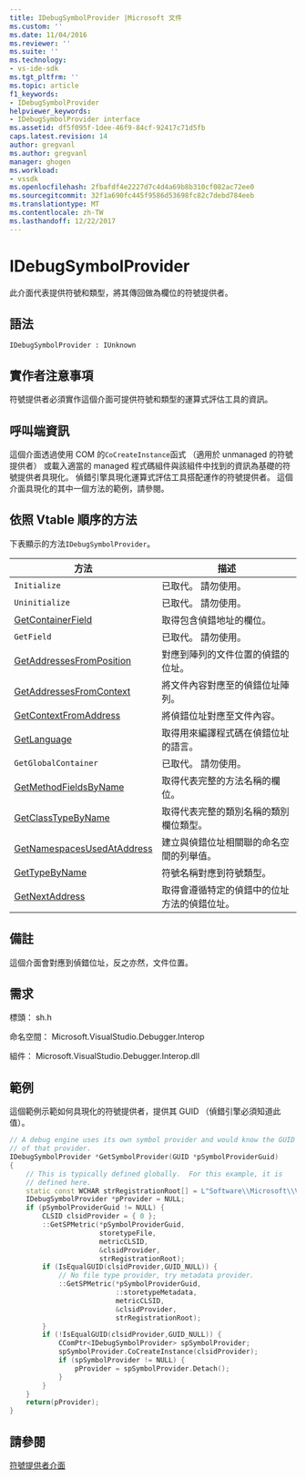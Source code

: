 ```yaml
---
title: IDebugSymbolProvider |Microsoft 文件
ms.custom: ''
ms.date: 11/04/2016
ms.reviewer: ''
ms.suite: ''
ms.technology:
- vs-ide-sdk
ms.tgt_pltfrm: ''
ms.topic: article
f1_keywords:
- IDebugSymbolProvider
helpviewer_keywords:
- IDebugSymbolProvider interface
ms.assetid: df5f095f-1dee-46f9-84cf-92417c71d5fb
caps.latest.revision: 14
author: gregvanl
ms.author: gregvanl
manager: ghogen
ms.workload:
- vssdk
ms.openlocfilehash: 2fbafdf4e2227d7c4d4a69b8b310cf082ac72ee0
ms.sourcegitcommit: 32f1a690fc445f9586d53698fc82c7debd784eeb
ms.translationtype: MT
ms.contentlocale: zh-TW
ms.lasthandoff: 12/22/2017
---
```

# <a name="idebugsymbolprovider"></a>IDebugSymbolProvider
此介面代表提供符號和類型，將其傳回做為欄位的符號提供者。  
  
## <a name="syntax"></a>語法  
  
```  
IDebugSymbolProvider : IUnknown  
```  
  
## <a name="notes-for-implementers"></a>實作者注意事項  
 符號提供者必須實作這個介面可提供符號和類型的運算式評估工具的資訊。  
  
## <a name="notes-for-callers"></a>呼叫端資訊  
 這個介面透過使用 COM 的`CoCreateInstance`函式 （適用於 unmanaged 的符號提供者） 或載入適當的 managed 程式碼組件與該組件中找到的資訊為基礎的符號提供者具現化。 偵錯引擎具現化運算式評估工具搭配運作的符號提供者。 這個介面具現化的其中一個方法的範例，請參閱。  
  
## <a name="methods-in-vtable-order"></a>依照 Vtable 順序的方法  
 下表顯示的方法`IDebugSymbolProvider`。  
  
|方法|描述|  
|------------|-----------------|  
|`Initialize`|已取代。 請勿使用。|  
|`Uninitialize`|已取代。 請勿使用。|  
|[GetContainerField](../../../extensibility/debugger/reference/idebugsymbolprovider-getcontainerfield.md)|取得包含偵錯地址的欄位。|  
|`GetField`|已取代。 請勿使用。|  
|[GetAddressesFromPosition](../../../extensibility/debugger/reference/idebugsymbolprovider-getaddressesfromposition.md)|對應到陣列的文件位置的偵錯的位址。|  
|[GetAddressesFromContext](../../../extensibility/debugger/reference/idebugsymbolprovider-getaddressesfromcontext.md)|將文件內容對應至的偵錯位址陣列。|  
|[GetContextFromAddress](../../../extensibility/debugger/reference/idebugsymbolprovider-getcontextfromaddress.md)|將偵錯位址對應至文件內容。|  
|[GetLanguage](../../../extensibility/debugger/reference/idebugsymbolprovider-getlanguage.md)|取得用來編譯程式碼在偵錯位址的語言。|  
|`GetGlobalContainer`|已取代。 請勿使用。|  
|[GetMethodFieldsByName](../../../extensibility/debugger/reference/idebugsymbolprovider-getmethodfieldsbyname.md)|取得代表完整的方法名稱的欄位。|  
|[GetClassTypeByName](../../../extensibility/debugger/reference/idebugsymbolprovider-getclasstypebyname.md)|取得代表完整的類別名稱的類別欄位類型。|  
|[GetNamespacesUsedAtAddress](../../../extensibility/debugger/reference/idebugsymbolprovider-getnamespacesusedataddress.md)|建立與偵錯位址相關聯的命名空間的列舉值。|  
|[GetTypeByName](../../../extensibility/debugger/reference/idebugsymbolprovider-gettypebyname.md)|符號名稱對應到符號類型。|  
|[GetNextAddress](../../../extensibility/debugger/reference/idebugsymbolprovider-getnextaddress.md)|取得會遵循特定的偵錯中的位址方法的偵錯位址。|  
  
## <a name="remarks"></a>備註  
 這個介面會對應到偵錯位址，反之亦然，文件位置。  
  
## <a name="requirements"></a>需求  
 標頭： sh.h  
  
 命名空間： Microsoft.VisualStudio.Debugger.Interop  
  
 組件： Microsoft.VisualStudio.Debugger.Interop.dll  
  
## <a name="example"></a>範例  
 這個範例示範如何具現化的符號提供者，提供其 GUID （偵錯引擎必須知道此值）。  
  
```cpp  
// A debug engine uses its own symbol provider and would know the GUID  
// of that provider.  
IDebugSymbolProvider *GetSymbolProvider(GUID *pSymbolProviderGuid)  
{  
    // This is typically defined globally.  For this example, it is  
    // defined here.  
    static const WCHAR strRegistrationRoot[] = L"Software\\Microsoft\\VisualStudio\\8.0Exp";  
    IDebugSymbolProvider *pProvider = NULL;  
    if (pSymbolProviderGuid != NULL) {  
        CLSID clsidProvider = { 0 };  
        ::GetSPMetric(*pSymbolProviderGuid,  
                      storetypeFile,  
                      metricCLSID,  
                      &clsidProvider,  
                      strRegistrationRoot);  
        if (IsEqualGUID(clsidProvider,GUID_NULL)) {  
            // No file type provider, try metadata provider.  
            ::GetSPMetric(*pSymbolProviderGuid,  
                          ::storetypeMetadata,  
                          metricCLSID,  
                          &clsidProvider,  
                          strRegistrationRoot);  
        }  
        if (!IsEqualGUID(clsidProvider,GUID_NULL)) {  
            CComPtr<IDebugSymbolProvider> spSymbolProvider;  
            spSymbolProvider.CoCreateInstance(clsidProvider);  
            if (spSymbolProvider != NULL) {  
                pProvider = spSymbolProvider.Detach();  
            }  
        }  
    }  
    return(pProvider);  
}  
```  
  
## <a name="see-also"></a>請參閱  
 [符號提供者介面](../../../extensibility/debugger/reference/symbol-provider-interfaces.md)
